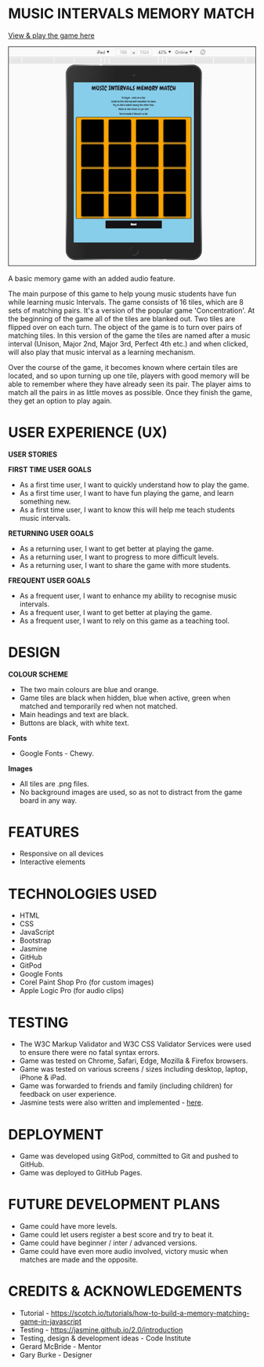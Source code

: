 <h1>MUSIC INTERVALS MEMORY MATCH</h1>

<a href="https://garyburke888.github.io/Music-Intervals-Memory-Match/" target="_blank">View & play the game here</a>

<img src="assets/images/screenshot.jpg" border="1px solid black">

A basic memory game with an added audio feature.

The main purpose of this game to help young music students have fun while learning music Intervals. The game consists of 16 tiles, which are 8 sets of matching pairs. It's a version of the popular game 'Concentration'. At the beginning of the game all of the tiles are blanked out. Two tiles are flipped over on each turn. The object of the game is to turn over pairs of matching tiles. In this version of the game the tiles are named after a music interval (Unison, Major 2nd, Major 3rd, Perfect 4th etc.) and when clicked, will also play that music interval as a learning mechanism. 

Over the course of the game, it becomes known where certain tiles are located, and so upon turning up one tile, players with good memory will be able to remember where they have already seen its pair. The player aims to match all the pairs in as little moves as possible. Once they finish the game, they get an option to play again.

<h1>USER EXPERIENCE (UX)</h1>

<b>USER STORIES</b>

<b>FIRST TIME USER GOALS</b>
* As a first time user, I want to quickly understand how to play the game.
* As a first time user, I want to have fun playing the game, and learn something new.
* As a first time user, I want to know this will help me teach students music intervals.

<b>RETURNING USER GOALS</b>
* As a returning user, I want to get better at playing the game.
* As a returning user, I want to progress to more difficult levels.
* As a returning user, I want to share the game with more students.

<b>FREQUENT USER GOALS</b>
* As a frequent user, I want to enhance my ability to recognise music intervals.
* As a frequent user, I want to get better at playing the game.
* As a frequent user, I want to rely on this game as a teaching tool.

<h1>DESIGN</h1>

<b>COLOUR SCHEME</b>

* The two main colours are blue and orange.
* Game tiles are black when hidden, blue when active, green when matched and temporarily red when not matched.
* Main headings and text are black.
* Buttons are black, with white text.

<b>Fonts</b>

* Google Fonts - Chewy.

<b>Images</b>

* All tiles are .png files.
* No background images are used, so as not to distract from the game board in any way.

<h1>FEATURES</h1>

* Responsive on all devices
* Interactive elements

<h1>TECHNOLOGIES USED</h1>

* HTML
* CSS
* JavaScript
* Bootstrap
* Jasmine
* GitHub
* GitPod
* Google Fonts
* Corel Paint Shop Pro (for custom images)
* Apple Logic Pro (for audio clips)

<h1>TESTING</h1>

* The W3C Markup Validator and W3C CSS Validator Services were used to ensure there were no fatal syntax errors.
* Game was tested on Chrome, Safari, Edge, Mozilla & Firefox browsers.
* Game was tested on various screens / sizes including desktop, laptop, iPhone & iPad.
* Game was forwarded to friends and family (including children) for feedback on user experience.
* Jasmine tests were also written and implemented - <a href="testing.html">here</a>.

<h1>DEPLOYMENT</h1>

* Game was developed using GitPod, committed to Git and pushed to GitHub.
* Game was deployed to GitHub Pages.

<h1>FUTURE DEVELOPMENT PLANS</h1>

* Game could have more levels.
* Game could let users register a best score and try to beat it.
* Game could have beginner / inter / advanced versions.
* Game could have even more audio involved, victory music when matches are made and the opposite.

<h1>CREDITS & ACKNOWLEDGEMENTS</h1>

* Tutorial - https://scotch.io/tutorials/how-to-build-a-memory-matching-game-in-javascript
* Testing - https://jasmine.github.io/2.0/introduction
* Testing, design & development ideas - Code Institute
* Gerard McBride - Mentor
* Gary Burke - Designer